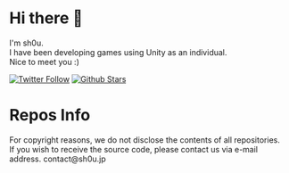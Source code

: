 # Hi there 👋

I'm sh0u.  
I have been developing games using Unity as an individual.  
Nice to meet you :)  

[![Twitter Follow](https://img.shields.io/twitter/follow/sh0ou?style=social)](https://twitter.com/sh0ou)
[![Github Stars](https://img.shields.io/github/stars/sh0ou?style=social)](https://github.com/sh0ou)

# Repos Info

For copyright reasons, we do not disclose the contents of all repositories.<br/>
If you wish to receive the source code, please contact us via e-mail address.
&#99;&#111;&#110;&#116;&#97;&#99;&#116;&#64;&#115;&#104;&#48;&#117;&#46;&#106;&#112;
